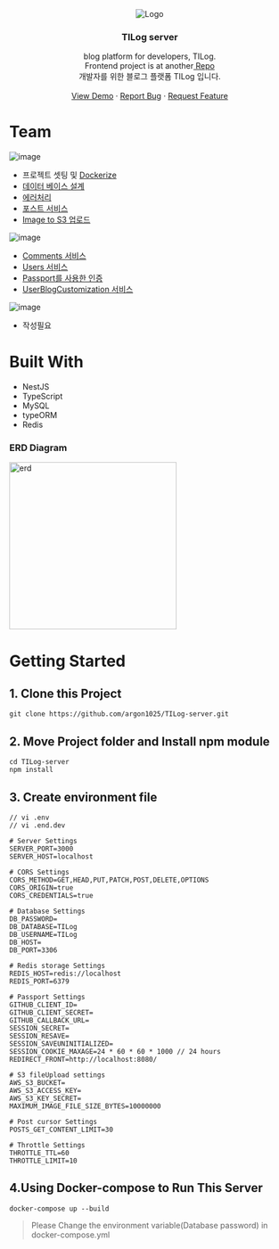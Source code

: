 
<div align="center">
    <img src="https://user-images.githubusercontent.com/55491354/146318970-b962dcc7-ed78-41e2-9d4e-d453fa4af043.png" alt="Logo">

  <h3 align="center">TILog server</h3>

  <p align="center">
    blog platform for developers, TILog.<br />
    Frontend project is at another<a href="https://github.com/argon1025/Tilog-client"> Repo</a> <br />
    개발자를 위한 블로그 플랫폼 TILog 입니다.
    <br />
    <br />
    <a href="https://github.com/argon1025/TILog-server">View Demo</a>
    ·
    <a href="https://github.com/argon1025/TILog-server/issues">Report Bug</a>
    ·
    <a href="https://github.com/argon1025/TILog-server/issues">Request Feature</a>
  </p>
</div>

# Team
![image](https://user-images.githubusercontent.com/55491354/146319436-555170dd-5e59-4484-a049-6e80dc8f2713.png)
- 프로젝트 셋팅 및 [Dockerize](https://github.com/argon1025/TILog-server/blob/main/docker-compose.yml)
- [데이터 베이스 설계](https://github.com/argon1025/TILog-server/blob/main/docker/mysql/mysql-init-files/init.sql)
- [에러처리](https://github.com/argon1025/TILog-server/tree/main/src/src/ExceptionFilters)
- [포스트 서비스](https://github.com/argon1025/TILog-server/tree/main/src/src/posts)
- [Image to S3 업로드](https://github.com/argon1025/TILog-server/blob/main/src/src/file-uploads/file-uploads.service.ts)

![image](https://user-images.githubusercontent.com/55491354/146319449-2636ea9e-4166-454d-8d71-60f8d90b9895.png)
- [Comments 서비스](https://github.com/argon1025/TILog-server/tree/main/src/src/comments)
- [Users 서비스](https://github.com/argon1025/TILog-server/tree/main/src/src/users)
- [Passport를 사용한 인증](https://github.com/argon1025/TILog-server/tree/main/src/src/auth)
- [UserBlogCustomization 서비스](https://github.com/argon1025/TILog-server/tree/main/src/src/user-blog-customization)


![image](https://user-images.githubusercontent.com/55491354/146319456-6dd8503d-9167-484f-ae1c-56ce4feee377.png)
- 작성필요



# Built With
- NestJS
- TypeScript
- MySQL
- typeORM
- Redis


### ERD Diagram
<img src="https://user-images.githubusercontent.com/55491354/129714087-95a8cb3d-cb80-4a5e-92dc-ac60219d84c3.png" alt="erd" width="300">

# Getting Started

## 1. Clone this Project
```
git clone https://github.com/argon1025/TILog-server.git
```

## 2. Move Project folder and Install npm module
```
cd TILog-server
npm install
```

## 3. Create environment file
```
// vi .env
// vi .end.dev

# Server Settings
SERVER_PORT=3000
SERVER_HOST=localhost

# CORS Settings
CORS_METHOD=GET,HEAD,PUT,PATCH,POST,DELETE,OPTIONS
CORS_ORIGIN=true
CORS_CREDENTIALS=true

# Database Settings
DB_PASSWORD=
DB_DATABASE=TILog
DB_USERNAME=TILog
DB_HOST=
DB_PORT=3306

# Redis storage Settings
REDIS_HOST=redis://localhost
REDIS_PORT=6379

# Passport Settings
GITHUB_CLIENT_ID=
GITHUB_CLIENT_SECRET=
GITHUB_CALLBACK_URL=
SESSION_SECRET=
SESSION_RESAVE=
SESSION_SAVEUNINITIALIZED=
SESSION_COOKIE_MAXAGE=24 * 60 * 60 * 1000 // 24 hours
REDIRECT_FRONT=http://localhost:8080/

# S3 fileUpload settings
AWS_S3_BUCKET=
AWS_S3_ACCESS_KEY=
AWS_S3_KEY_SECRET=
MAXIMUM_IMAGE_FILE_SIZE_BYTES=10000000

# Post cursor Settings
POSTS_GET_CONTENT_LIMIT=30

# Throttle Settings
THROTTLE_TTL=60
THROTTLE_LIMIT=10
```

## 4.Using Docker-compose to Run This Server
```
docker-compose up --build
```
> Please Change the environment variable(Database password) in docker-compose.yml
